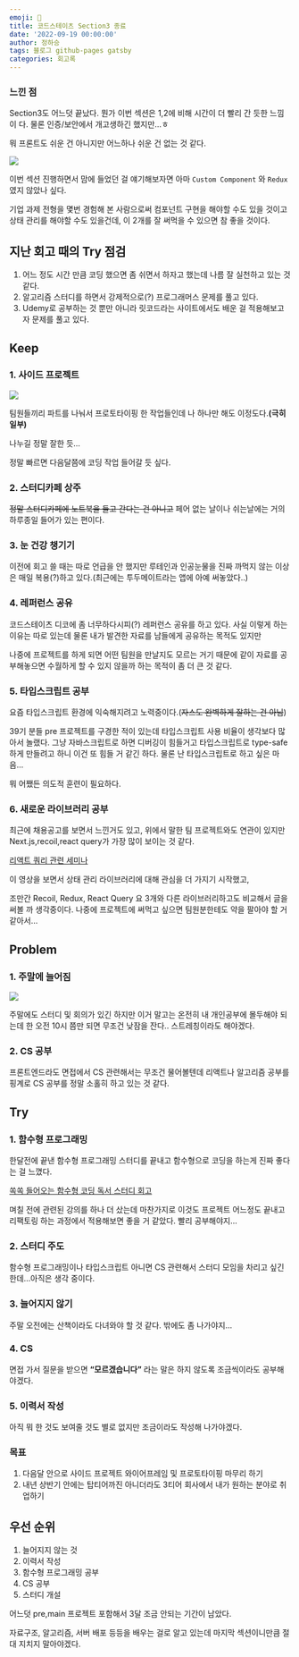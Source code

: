 ```yaml
---
emoji: 🔮
title: 코드스테이츠 Section3 종료
date: '2022-09-19 00:00:00'
author: 정하승
tags: 블로그 github-pages gatsby
categories: 회고록
---
```


### 느낀 점

Section3도 어느덧 끝났다. 뭔가 이번 섹션은 1,2에 비해 시간이 더 빨리 간 듯한 느낌이 다. 물론 인증/보안에서 개고생하긴 했지만…ㅎ

뭐 프론트도 쉬운 건 아니지만 어느하나 쉬운 건 없는 것 같다.

![](https://velog.velcdn.com/images/gktmd652/post/5b95db97-12b2-470a-b145-288173eff150/image.png)

이번 섹션 진행하면서 맘에 들었던 걸 얘기해보자면 아마 `Custom Component` 와 `Redux` 였지 않았나 싶다.

기업 과제 전형을 몇번 경험해 본 사람으로써 컴포넌트 구현을 해야할 수도 있을 것이고 상태 관리를 해야할 수도 있을건데, 이 2개를 잘 써먹을 수 있으면 참 좋을 것이다.

## 지난 회고 때의 Try 점검

1. 어느 정도 시간 만큼 코딩 했으면 좀 쉬면서 하자고 했는데 나름 잘 실천하고 있는 것 같다.
2. 알고리즘 스터디를 하면서 강제적으로(?) 프로그래머스 문제를 풀고 있다.
3. Udemy로 공부하는 것 뿐만 아니라 릿코드라는 사이트에서도 배운 걸 적용해보고자 문제를 풀고 있다.

## Keep

### 1. 사이드 프로젝트

![](https://velog.velcdn.com/images/gktmd652/post/fbdb5ded-2be3-4851-bccf-ce09928a1c4b/image.png)

팀원들끼리 파트를 나눠서 프로토타이핑 한 작업들인데 나 하나만 해도 이정도다.**(극히 일부)**

나누길 정말 잘한 듯…

정말 빠르면 다음달쯤에 코딩 작업 들어갈 듯 싶다.

### 2. 스터디카페 상주

~~정말 스터디카페에 노트북을 들고 간다는 건 아니고~~ 페어 없는 날이나 쉬는날에는 거의 하루종일 들어가 있는 편이다.

### 3. 눈 건강 챙기기

이전에 회고 쓸 때는 따로 언급을 안 했지만 루테인과 인공눈물을 진짜 까먹지 않는 이상은 매일 복용(?)하고 있다.(최근에는 투두메이트라는 앱에 아예 써놓았다..)

### 4. 레퍼런스 공유

코드스테이츠 디코에 좀 너무하다시피(?) 레퍼런스 공유를 하고 있다. 사실 이렇게 하는 이유는 따로 있는데 물론 내가 발견한 자료를 남들에게 공유하는 목적도 있지만

나중에 프로젝트를 하게 되면 어떤 팀원을 만날지도 모르는 거기 때문에 같이 자료를 공부해놓으면 수월하게 할 수 있지 않을까 하는 목적이 좀 더 큰 것 같다.

### 5. 타입스크립트 공부

요즘 타입스크립트 환경에 익숙해지려고 노력중이다.(~~자스도 완벽하게 잘하는 건 아님~~)

39기 분들 pre 프로젝트를 구경한 적이 있는데 타입스크립트 사용 비율이 생각보다 많아서 놀랬다. 그냥 자바스크립트로 하면 디버깅이 힘들거고 타입스크립트로 type-safe하게 만들려고 하니 이건 또 힘들 거 같긴 하다. 물론 난 타입스크립트로 하고 싶은 마음…

뭐 어쨌든 의도적 훈련이 필요하다.

### 6. 새로운 라이브러리 공부

최근에 채용공고를 보면서 느낀거도 있고, 위에서 말한 팀 프로젝트와도 연관이 있지만 Next.js,recoil,react query가 가장 많이 보이는 것 같다.

<a href='https://www.youtube.com/watch?v=MArE6Hy371c'>리액트 쿼리 관련 세미나</a>

이 영상을 보면서 상태 관리 라이브러리에 대해 관심을 더 가지기 시작했고,

조만간 Recoil, Redux, React Query 요 3개와 다른 라이브러리하고도 비교해서 글을 써볼 까 생각중이다. 나중에 프로젝트에 써먹고 싶으면 팀원분한테도 약을 팔아야 할 거 같아서…

## Problem

### 1. 주말에 늘어짐

![](https://velog.velcdn.com/images/gktmd652/post/8433562f-caf0-49cf-acd1-dda7b6352458/image.png)

주말에도 스터디 및 회의가 있긴 하지만 이거 말고는 온전히 내 개인공부에 몰두해야 되는데 한 오전 10시 쯤만 되면 무조건 낮잠을 잔다.. 스트레칭이라도 해야겠다.

### 2. CS 공부

프론트엔드라도 면접에서 CS 관련해서는 무조건 물어볼텐데 리액트나 알고리즘 공부를 핑계로 CS 공부를 정말 소홀히 하고 있는 것 같다.

## Try

### 1. 함수형 프로그래밍

한달전에 끝낸 함수형 프로그래밍 스터디를 끝내고 함수형으로 코딩을 하는게 진짜 좋다는 걸 느꼈다.

[쏙쏙 들어오는 함수형 코딩 독서 스터디 회고](https://helpful-swan-327bb4.netlify.app/2022/minutes/3/)

며칠 전에 관련된 강의를 하나 더 샀는데 마찬가지로 이것도 프로젝트 어느정도 끝내고 리팩토링 하는 과정에서 적용해보면 좋을 거 같았다. 빨리 공부해야지…

### 2. 스터디 주도

함수형 프로그래밍이나 타입스크립트 아니면 CS 관련해서 스터디 모임을 차리고 싶긴 한데…아직은 생각 중이다.

### 3. 늘어지지 않기

주말 오전에는 산책이라도 다녀와야 할 것 같다. 밖에도 좀 나가야지…

### 4. CS

면접 가서 질문을 받으면 **“모르겠습니다”** 라는 말은 하지 않도록 조금씩이라도 공부해야겠다.

### 5. 이력서 작성

아직 뭐 한 것도 보여줄 것도 별로 없지만 조금이라도 작성해 나가야겠다.

### 목표

1. 다음달 안으로 사이드 프로젝트 와이어프레임 및 프로토타이핑 마무리 하기
2. 내년 상반기 안에는 탑티어까진 아니더라도 3티어 회사에서 내가 원하는 분야로 취업하기

## 우선 순위

1. 늘어지지 않는 것
2. 이력서 작성
3. 함수형 프로그래밍 공부
4. CS 공부
5. 스터디 개설

어느덧 pre,main 프로젝트 포함해서 3달 조금 안되는 기간이 남았다.

자료구조, 알고리즘, 서버 배포 등등을 배우는 걸로 알고 있는데 마지막 섹션이니만큼 절대 지치지 말아야겠다.
